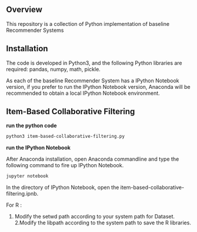 ## Overview

This repository is a collection of Python implementation of baseline Recommender Systems

## Installation

The code is developed in Python3, and the following Python libraries are required: pandas, numpy, math, pickle. 

As each of the baseline Recommender System has a IPython Notebook version, if you prefer to run the IPython Notebook version, Anaconda will be recommended to obtain a local IPython Notebook environment. 

## Item-Based Collaborative Filtering

**run the python code**

```bash
python3 item-based-collaborative-filtering.py
```

**run the IPython Notebook**

After Anaconda installation, open Anaconda commandline and type the following command to fire up IPython Notebook.

```bash
jupyter notebook
``` 

In the directory of IPython Notebook, open the item-based-collaborative-filtering.ipnb. 

For R : 

1. Modify the setwd path according to your system path for Dataset.
2.Modify the libpath according to the system path to save the R libraries.




